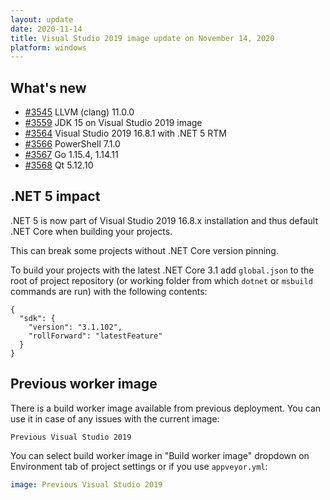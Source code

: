 ```yaml
---
layout: update
date: 2020-11-14
title: Visual Studio 2019 image update on November 14, 2020
platform: windows
---
```


## What's new

* [#3545](https://github.com/appveyor/ci/issues/3545) LLVM (clang) 11.0.0
* [#3559](https://github.com/appveyor/ci/issues/3559) JDK 15 on Visual Studio 2019 image
* [#3564](https://github.com/appveyor/ci/issues/3564) Visual Studio 2019 16.8.1 with .NET 5 RTM
* [#3566](https://github.com/appveyor/ci/issues/3566) PowerShell 7.1.0
* [#3567](https://github.com/appveyor/ci/issues/3567) Go 1.15.4, 1.14.11
* [#3568](https://github.com/appveyor/ci/issues/3568) Qt 5.12.10

## .NET 5 impact

.NET 5 is now part of Visual Studio 2019 16.8.x installation and thus default .NET Core when building your projects.

This can break some projects without .NET Core version pinning.

To build your projects with the latest .NET Core 3.1 add `global.json` to the root of project repository (or working folder from which `dotnet` or `msbuild` commands are run) with the following contents:

```
{
  "sdk": {
    "version": "3.1.102",
    "rollForward": "latestFeature"
  }
}
```

## Previous worker image

There is a build worker image available from previous deployment. You can use it in case of any issues with the current image:

`Previous Visual Studio 2019`

You can select build worker image in "Build worker image" dropdown on Environment tab of project settings or if you use `appveyor.yml`:

```yaml
image: Previous Visual Studio 2019
```